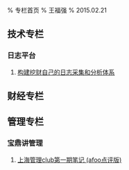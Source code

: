 % 专栏首页
% 王福强
% 2015.02.21


## 技术专栏

### 日志平台

1. [构建挖财自己的日志采集和分析体系](tec/logging-platform-spec.html)

## 财经专栏

## 管理专栏

### 宝鼎讲管理

1. [上海管理club第一期笔记 (afoo点评版)](mgt/2015-02-02-上海管理club第一期笔记.html)

